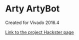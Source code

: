 # Arty ArtyBot <!-- Replace this line with the project name -->
Created for Vivado 2016.4

[Link to the project Hackster page](https://projects.digilentinc.com/atang08/artybot-551478)

